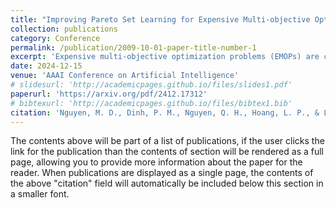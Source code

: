 ```yaml
---
title: "Improving Pareto Set Learning for Expensive Multi-objective Optimization via Stein Variational Hypernetworks"
collection: publications
category: Conference
permalink: /publication/2009-10-01-paper-title-number-1
excerpt: 'Expensive multi-objective optimization problems (EMOPs) are common in real-world scenarios where evaluating objective functions is costly and involves extensive computations or physical experiments. Current Pareto set learning methods for such problems often rely on surrogate models like Gaussian processes to approximate the objective functions. These surrogate models can become fragmented, resulting in numerous small uncertain regions between explored solutions. When using acquisition functions such as the Lower Confidence Bound (LCB), these uncertain regions can turn into pseudo-local optima, complicating the search for globally optimal solutions. To address these challenges, we propose a novel approach called SVH-PSL, which integrates Stein Variational Gradient Descent (SVGD) with Hypernetworks for efficient Pareto set learning. Our method addresses the issues of fragmented surrogate models and pseudo-local optima by collectively moving particles in a manner that smooths out the solution space. The particles interact with each other through a kernel function, which helps maintain diversity and encourages the exploration of underexplored regions. This kernel-based interaction prevents particles from clustering around pseudo-local optima and promotes convergence towards globally optimal solutions. Our approach aims to establish robust relationships between trade-off reference vectors and their corresponding true Pareto solutions, overcoming the limitations of existing methods. Through extensive experiments across both synthetic and real-world MOO benchmarks, we demonstrate that SVH-PSL significantly improves the quality of the learned Pareto set, offering a promising solution for expensive multi-objective optimization problems.'
date: 2024-12-15
venue: 'AAAI Conference on Artificial Intelligence'
# slidesurl: 'http://academicpages.github.io/files/slides1.pdf'
paperurl: 'https://arxiv.org/pdf/2412.17312'
# bibtexurl: 'http://academicpages.github.io/files/bibtex1.bib'
citation: 'Nguyen, M. D., Dinh, P. M., Nguyen, Q. H., Hoang, L. P., & Le, D. D. (2024). Improving Pareto Set Learning for Expensive Multi-objective Optimization via Stein Variational Hypernetworks. arXiv preprint arXiv:2412.17312.'
---
```

The contents above will be part of a list of publications, if the user clicks the link for the publication than the contents of section will be rendered as a full page, allowing you to provide more information about the paper for the reader. When publications are displayed as a single page, the contents of the above "citation" field will automatically be included below this section in a smaller font.

